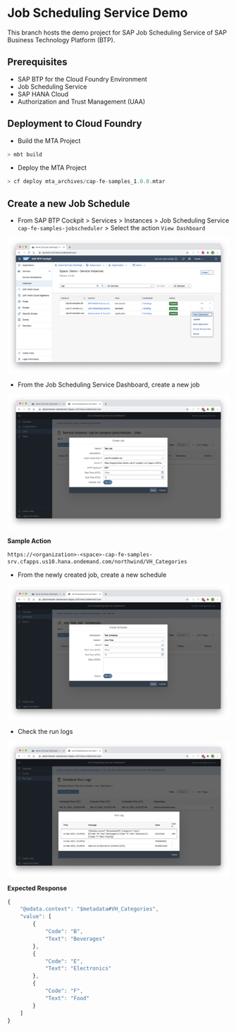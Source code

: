 # Job Scheduling Service Demo

This branch hosts the demo project for SAP Job Scheduling Service of SAP Business Technology Platform (BTP).

## Prerequisites

- SAP BTP for the Cloud Foundry Environment
- Job Scheduling Service
- SAP HANA Cloud
- Authorization and Trust Management (UAA)

## Deployment to Cloud Foundry

- Build the MTA Project
```swift
> mbt build
```
- Deploy the MTA Project
```swift
> cf deploy mta_archives/cap-fe-samples_1.0.0.mtar
```

## Create a new Job Schedule
- From SAP BTP Cockpit > Services > Instances > Job Scheduling Service `cap-fe-samples-jobscheduler` > Select the action `View Dashboard`

![](image/job-scheduler-instance.png)

- From the Job Scheduling Service Dashboard, create a new job

![](image/create-job.png)

**Sample Action**

```shell
https://<organization>-<space>-cap-fe-samples-srv.cfapps.us10.hana.ondemand.com/northwind/VH_Categories
```

- From the newly created job, create a new schedule

![](image/create-schedule.png)

- Check the run logs

![](image/schedule-run-log.png)

**Expected Response**

```javascript
{
	"@odata.context": "$metadata#VH_Categories",
	"value": [
		{
			"Code": "B",
			"Text": "Beverages"
		},
		{
			"Code": "E",
			"Text": "Electronics"
		},
		{
			"Code": "F",
			"Text": "Food"
		}
	]
}
```